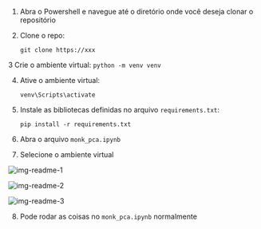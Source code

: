 1. Abra o Powershell e navegue até o diretório onde você deseja clonar o repositório

2. Clone o repo:
    ```
    git clone https://xxx
    ```

3 Crie o ambiente virtual:
    ```
    python -m venv venv
    ```

4. Ative o ambiente virtual:
    ```
    venv\Scripts\activate
    ```

5. Instale as bibliotecas definidas no arquivo `requirements.txt`:
    ```
    pip install -r requirements.txt
    ```

6. Abra o arquivo `monk_pca.ipynb`


7. Selecione o ambiente virtual

![img-readme-1](https://github.com/user-attachments/assets/7a397de6-6f41-467d-a8d7-8450ce5cb018)

![img-readme-2](https://github.com/user-attachments/assets/54069ce0-7a0e-4c31-8a22-820e7c6eaad2)

![img-readme-3](https://github.com/user-attachments/assets/c66dec45-8c8a-4312-9789-2795875193bd)

8. Pode rodar as coisas no `monk_pca.ipynb` normalmente

